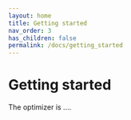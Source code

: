```yaml
---
layout: home
title: Getting started
nav_order: 3
has_children: false
permalink: /docs/getting_started
---
```


# Getting started 

The optimizer is ....